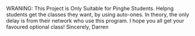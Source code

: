 WRANING: This Project is Only Suitable for Pinghe Students.
Helpng students get the classes they want, by using auto-ones.
In theory, the only delay is from their network who use this program.
I hope you all get your favoured optional class!
Sincerely, Darren
